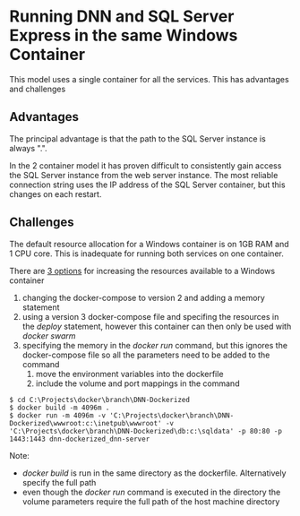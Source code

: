# Running DNN and SQL Server Express in the same Windows Container

This model uses a single container for all the services. This has advantages and challenges

## Advantages
The principal advantage is that the path to the SQL Server instance is always ".". 

In the 2 container model it has proven difficult to consistently gain access the SQL Server instance from the web server instance. The most reliable connection string uses the IP address of the SQL Server container, but this changes on each restart.

## Challenges
The default resource allocation for a Windows container is on 1GB RAM and 1 CPU core. This is inadequate for running both services on one container.

There are [3 options](https://www.baeldung.com/ops/docker-memory-limit) for increasing the resources available to a Windows container
1. changing the docker-compose to version 2 and adding a memory statement
1. using a version 3 docker-compose file and specifing the resources in the *deploy* statement, however this container can then only be used with *docker swarm*
1. specifying the memory in the *docker run* command, but this ignores the docker-compose file so all the parameters need to be added to the command
    1. move the environment variables into the dockerfile
    1. include the volume and port mappings in the command

```
$ cd C:\Projects\docker\branch\DNN-Dockerized
$ docker build -m 4096m .
$ docker run -m 4096m -v 'C:\Projects\docker\branch\DNN-Dockerized\wwwroot:c:\inetpub\wwwroot' -v 'C:\Projects\docker\branch\DNN-Dockerized\db:c:\sqldata' -p 80:80 -p 1443:1443 dnn-dockerized_dnn-server
```
Note:
* *docker build* is run in the same directory as the dockerfile. Alternatively specify the full path
* even though the *docker run* command is executed in the directory the volume parameters require the full path of the host machine directory